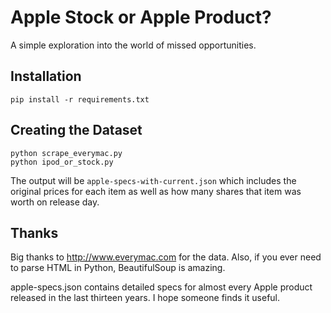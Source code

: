 # Apple Stock or Apple Product?

A simple exploration into the world of missed opportunities.


## Installation

    pip install -r requirements.txt

## Creating the Dataset 

    python scrape_everymac.py
    python ipod_or_stock.py

The output will be `apple-specs-with-current.json` which includes the original prices for each item as well as how many shares that item was worth on release day.

## Thanks

Big thanks to <http://www.everymac.com> for the data. Also, if you ever need to parse HTML in Python, BeautifulSoup is amazing. 

apple-specs.json contains detailed specs for almost every Apple product released in the last thirteen years. I hope someone finds it useful. 
